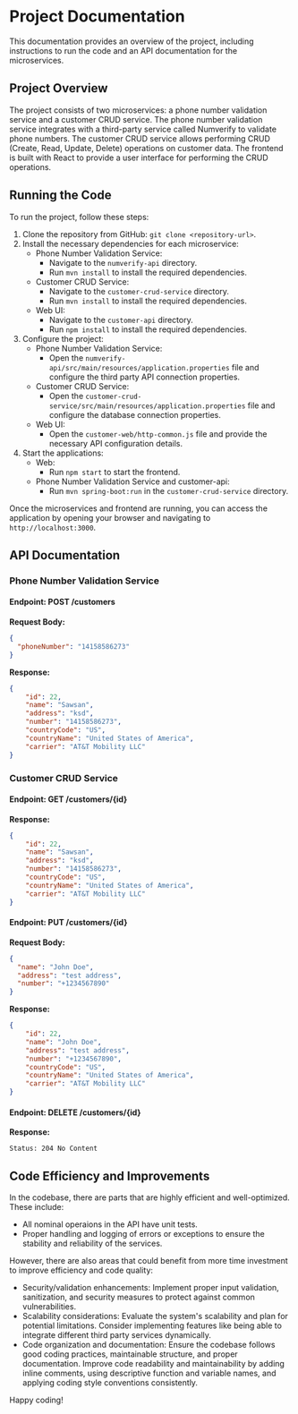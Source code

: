 
# Project Documentation

This documentation provides an overview of the project, including instructions to run the code and an API documentation for the microservices.

## Project Overview

The project consists of two microservices: a phone number validation service and a customer CRUD service. The phone number validation service integrates with a third-party service called Numverify to validate phone numbers. The customer CRUD service allows performing CRUD (Create, Read, Update, Delete) operations on customer data. 
The frontend is built with React to provide a user interface for performing the CRUD operations.

## Running the Code

To run the project, follow these steps:

1. Clone the repository from GitHub: `git clone <repository-url>`.
2. Install the necessary dependencies for each microservice:
   - Phone Number Validation Service:
     - Navigate to the `numverify-api` directory.
     - Run `mvn install` to install the required dependencies.
   - Customer CRUD Service:
     - Navigate to the `customer-crud-service` directory.
     - Run `mvn install` to install the required dependencies.
   - Web UI:
     - Navigate to the `customer-api` directory.
     - Run `npm install` to install the required dependencies.
3. Configure the project:
   - Phone Number Validation Service:
     - Open the `numverify-api/src/main/resources/application.properties` file and configure the third party API connection properties.
   - Customer CRUD Service:
     - Open the `customer-crud-service/src/main/resources/application.properties` file and configure the database connection properties.
   - Web UI:
     - Open the `customer-web/http-common.js` file and provide the necessary API configuration details.
4. Start the applications:
   - Web:
     - Run `npm start` to start the frontend.
   - Phone Number Validation Service and customer-api:
     - Run `mvn spring-boot:run` in the `customer-crud-service` directory.

Once the microservices and frontend are running, you can access the application by opening your browser and navigating to `http://localhost:3000`.

## API Documentation

### Phone Number Validation Service

#### Endpoint: POST /customers

**Request Body:**

```json
{
  "phoneNumber": "14158586273"
}
```

**Response:**

```json
{
    "id": 22,
    "name": "Sawsan",
    "address": "ksd",
    "number": "14158586273",
    "countryCode": "US",
    "countryName": "United States of America",
    "carrier": "AT&T Mobility LLC"
}
```

### Customer CRUD Service

#### Endpoint: GET /customers/{id}

**Response:**

```json
{
    "id": 22,
    "name": "Sawsan",
    "address": "ksd",
    "number": "14158586273",
    "countryCode": "US",
    "countryName": "United States of America",
    "carrier": "AT&T Mobility LLC"
}
```

#### Endpoint: PUT /customers/{id}

**Request Body:**

```json
{
  "name": "John Doe",
  "address": "test address",
  "number": "+1234567890"
}
```

**Response:**

```json
{
    "id": 22,
    "name": "John Doe",
    "address": "test address",
    "number": "+1234567890",
    "countryCode": "US",
    "countryName": "United States of America",
    "carrier": "AT&T Mobility LLC"
}
```

#### Endpoint: DELETE /customers/{id}

**Response:**

```
Status: 204 No Content
```

## Code Efficiency and Improvements

In the codebase, there are parts that are highly efficient and well-optimized. These include:

- All nominal operaions in the API have unit tests.
- Proper handling and logging of errors or exceptions to ensure the stability and reliability of the services.

However, there are also areas that could benefit from more time investment to improve efficiency and code quality:

- Security/validation enhancements: Implement proper input validation, sanitization, and security measures to protect against common vulnerabilities.
- Scalability considerations: Evaluate the system's scalability and plan for potential limitations. Consider implementing features like being able to integrate different third party services dynamically.
- Code organization and documentation: Ensure the codebase follows good coding practices, maintainable structure, and proper documentation. Improve code readability and maintainability by adding inline comments, using descriptive function and variable names, and applying coding style conventions consistently.

Happy coding!
